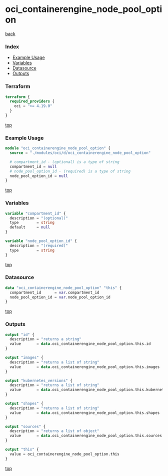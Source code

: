 # oci_containerengine_node_pool_option

[back](../oci.md)

### Index

- [Example Usage](#example-usage)
- [Variables](#variables)
- [Datasource](#datasource)
- [Outputs](#outputs)

### Terraform

```terraform
terraform {
  required_providers {
    oci = ">= 4.19.0"
  }
}
```

[top](#index)

### Example Usage

```terraform
module "oci_containerengine_node_pool_option" {
  source = "./modules/oci/d/oci_containerengine_node_pool_option"

  # compartment_id - (optional) is a type of string
  compartment_id = null
  # node_pool_option_id - (required) is a type of string
  node_pool_option_id = null
}
```

[top](#index)

### Variables

```terraform
variable "compartment_id" {
  description = "(optional)"
  type        = string
  default     = null
}

variable "node_pool_option_id" {
  description = "(required)"
  type        = string
}
```

[top](#index)

### Datasource

```terraform
data "oci_containerengine_node_pool_option" "this" {
  compartment_id      = var.compartment_id
  node_pool_option_id = var.node_pool_option_id
}
```

[top](#index)

### Outputs

```terraform
output "id" {
  description = "returns a string"
  value       = data.oci_containerengine_node_pool_option.this.id
}

output "images" {
  description = "returns a list of string"
  value       = data.oci_containerengine_node_pool_option.this.images
}

output "kubernetes_versions" {
  description = "returns a list of string"
  value       = data.oci_containerengine_node_pool_option.this.kubernetes_versions
}

output "shapes" {
  description = "returns a list of string"
  value       = data.oci_containerengine_node_pool_option.this.shapes
}

output "sources" {
  description = "returns a list of object"
  value       = data.oci_containerengine_node_pool_option.this.sources
}

output "this" {
  value = oci_containerengine_node_pool_option.this
}
```

[top](#index)